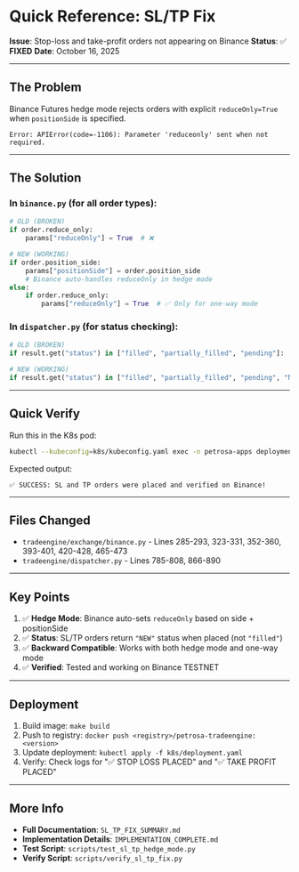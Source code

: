 # Quick Reference: SL/TP Fix

**Issue**: Stop-loss and take-profit orders not appearing on Binance
**Status**: ✅ **FIXED**
**Date**: October 16, 2025

---

## The Problem

Binance Futures hedge mode rejects orders with explicit `reduceOnly=True` when `positionSide` is specified.

```
Error: APIError(code=-1106): Parameter 'reduceonly' sent when not required.
```

---

## The Solution

### In `binance.py` (for all order types):
```python
# OLD (BROKEN)
if order.reduce_only:
    params["reduceOnly"] = True  # ❌

# NEW (WORKING)
if order.position_side:
    params["positionSide"] = order.position_side
    # Binance auto-handles reduceOnly in hedge mode
else:
    if order.reduce_only:
        params["reduceOnly"] = True  # ✅ Only for one-way mode
```

### In `dispatcher.py` (for status checking):
```python
# OLD (BROKEN)
if result.get("status") in ["filled", "partially_filled", "pending"]:  # ❌

# NEW (WORKING)
if result.get("status") in ["filled", "partially_filled", "pending", "NEW"]:  # ✅
```

---

## Quick Verify

Run this in the K8s pod:
```bash
kubectl --kubeconfig=k8s/kubeconfig.yaml exec -n petrosa-apps deployment/petrosa-tradeengine -- python scripts/verify_sl_tp_fix.py
```

Expected output:
```
✅ SUCCESS: SL and TP orders were placed and verified on Binance!
```

---

## Files Changed

- `tradeengine/exchange/binance.py` - Lines 285-293, 323-331, 352-360, 393-401, 420-428, 465-473
- `tradeengine/dispatcher.py` - Lines 785-808, 866-890

---

## Key Points

1. ✅ **Hedge Mode**: Binance auto-sets `reduceOnly` based on side + positionSide
2. ✅ **Status**: SL/TP orders return `"NEW"` status when placed (not `"filled"`)
3. ✅ **Backward Compatible**: Works with both hedge mode and one-way mode
4. ✅ **Verified**: Tested and working on Binance TESTNET

---

## Deployment

1. Build image: `make build`
2. Push to registry: `docker push <registry>/petrosa-tradeengine:<version>`
3. Update deployment: `kubectl apply -f k8s/deployment.yaml`
4. Verify: Check logs for "✅ STOP LOSS PLACED" and "✅ TAKE PROFIT PLACED"

---

## More Info

- **Full Documentation**: `SL_TP_FIX_SUMMARY.md`
- **Implementation Details**: `IMPLEMENTATION_COMPLETE.md`
- **Test Script**: `scripts/test_sl_tp_hedge_mode.py`
- **Verify Script**: `scripts/verify_sl_tp_fix.py`
